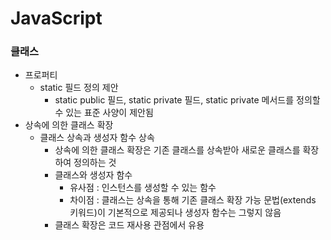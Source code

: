 # JavaScript
### 클래스
* 프로퍼티
  * static 필드 정의 제안
    * static public 필드, static private 필드, static private 메서드를 정의할 수 있는 표준 사양이 제안됨
* 상속에 의한 클래스 확장
  * 클래스 상속과 생성자 함수 상속
    * 상속에 의한 클래스 확장은 기존 클래스를 상속받아 새로운 클래스를 확장하여 정의하는 것
    * 클래스와 생성자 함수
      * 유사점 : 인스턴스를 생성할 수 있는 함수
      * 차이점 : 클래스는 상속을 통해 기존 클래스 확장 가능 문법(extends 키워드)이 기본적으로 제공되나 생성자 함수는 그렇지 않음
    * 클래스 확장은 코드 재사용 관점에서 유용